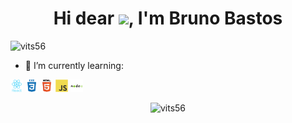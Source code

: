 <h1 align="center">Hi dear <img src="https://raw.githubusercontent.com/kaueMarques/kaueMarques/master/hi.gif" width="30px">, I'm Bruno Bastos</h1>

<p align="left"> <img src="https://komarev.com/ghpvc/?username=vits56" alt="vits56" /> </p>


- 🌱 I’m currently learning:
<p align="left">
 <img src="https://raw.githubusercontent.com/devicons/devicon/master/icons/react/react-original-wordmark.svg" alt="react" width="20" height="20"/>
 <img src="https://raw.githubusercontent.com/devicons/devicon/master/icons/css3/css3-plain-wordmark.svg" alt="css3"  width="20" height="20"/>
 <img src="https://raw.githubusercontent.com/devicons/devicon/master/icons/html5/html5-original-wordmark.svg" alt="html5"  width="20" height="20"/>
 <img src="https://raw.githubusercontent.com/devicons/devicon/master/icons/javascript/javascript-original.svg" alt="javascript" width="20" height="20"/>
 <img src="https://raw.githubusercontent.com/devicons/devicon/master/icons/nodejs/nodejs-original-wordmark.svg" alt="nodejs" width="20" height="20"/></p><p      align="center">

  

  
  <img src="https://github-readme-stats.vercel.app/api?username=vits56&show_icons=true" alt="vits56"/> 
</p>
